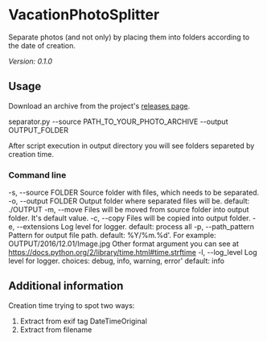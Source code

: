 # VacationPhotoSplitter
Separate photos (and not only) by placing them into folders according to the date of creation.

*Version: 0.1.0*


## Usage

Download an archive from the project's [releases page](https://github.com/zifter/VacationPhotoSplitter).

separator.py --source PATH_TO_YOUR_PHOTO_ARCHIVE --output OUTPUT_FOLDER

After script execution in output directory you will see folders separeted by creation time.


### Command line

-s, --source FOLDER
    Source folder with files, which needs to be separated.
-o, --output FOLDER
    Output folder where separated files will be.
    default: ./OUTPUT
-m, --move
    Files will be moved from source folder into output folder.
    It's default value.
-c, --copy
    Files will be copied into output folder.
-e, --extensions
    Log level for logger.
    default: process all
-p, --path_pattern
    Pattern for output file path.
    default: %Y/%m.%d'. For example: OUTPUT/2016/12.01/Image.jpg
    Other format argument you can see at https://docs.python.org/2/library/time.html#time.strftime
-l, --log_level
    Log level for logger.
    choices: debug, info, warning, error'
    default: info

## Additional information

Creation time trying to spot two ways:
1. Extract from exif tag DateTimeOriginal
2. Extract from filename